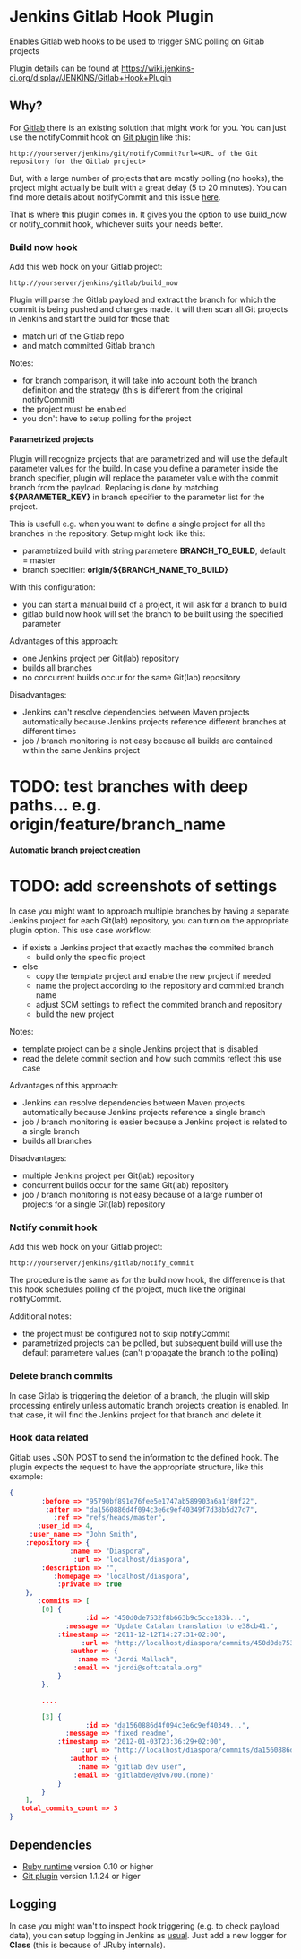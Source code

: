 # Jenkins Gitlab Hook Plugin

Enables Gitlab web hooks to be used to trigger SMC polling on Gitlab projects

Plugin details can be found at https://wiki.jenkins-ci.org/display/JENKINS/Gitlab+Hook+Plugin

## Why?

For [Gitlab](http://gitlabhq.com) there is an existing solution that might work for you.
You can just use the notifyCommit hook on [Git plugin](https://wiki.jenkins-ci.org/display/JENKINS/Git+Plugin) like this:

```
http://yourserver/jenkins/git/notifyCommit?url=<URL of the Git repository for the Gitlab project>
```

But, with a large number of projects that are mostly polling (no hooks), the project might actually be built with a great delay (5 to 20 minutes).
You can find more details about notifyCommit and this issue [here](http://kohsuke.org/2011/12/01/polling-must-die-triggering-jenkins-builds-from-a-git-hook).

That is where this plugin comes in.
It gives you the option to use build\_now or notify\_commit hook, whichever suits your needs better.

### Build now hook

Add this web hook on your Gitlab project: 

```
http://yourserver/jenkins/gitlab/build_now
```

Plugin will parse the Gitlab payload and extract the branch for which the commit is being pushed and changes made.
It will then scan all Git projects in Jenkins and start the build for those that:

* match url of the Gitlab repo
* and match committed Gitlab branch

Notes:

* for branch comparison, it will take into account both the branch definition and the strategy (this is different from the original notifyCommit)
* the project must be enabled
* you don't have to setup polling for the project

#### Parametrized projects

Plugin will recognize projects that are parametrized and will use the default parameter values for the build.
In case you define a parameter inside the branch specifier, plugin will replace the parameter value with the commit branch from the payload.
Replacing is done by matching **${PARAMETER\_KEY}** in branch specifier to the parameter list for the project.

This is usefull e.g. when you want to define a single project for all the branches in the repository.
Setup might look like this:

* parametrized build with string parametere **BRANCH\_TO\_BUILD**, default = master
* branch specifier: **origin/${BRANCH\_NAME\_TO\_BUILD}**

With this configuration:

* you can start a manual build of a project, it will ask for a branch to build
* gitlab build now hook will set the branch to be built using the specified parameter

Advantages of this approach:

* one Jenkins project per Git(lab) repository
* builds all branches
* no concurrent builds occur for the same Git(lab) repository

Disadvantages:

* Jenkins can't resolve dependencies between Maven projects automatically because Jenkins projects reference different branches at different times
* job / branch monitoring is not easy because all builds are contained within the same Jenkins project

# TODO: test branches with deep paths... e.g. origin/feature/branch\_name

#### Automatic branch project creation

# TODO: add screenshots of settings

In case you might want to approach multiple branches by having a separate Jenkins project for each Git(lab) repository, you can turn on the appropriate plugin option.
This use case workflow:

* if exists a Jenkins project that exactly maches the commited branch
  * build only the specific project
* else
  * copy the template project and enable the new project if needed
  * name the project according to the repository and commited branch name
  * adjust SCM settings to reflect the commited branch and repository
  * build the new project

Notes:

* template project can be a single Jenkins project that is disabled
* read the delete commit section and how such commits reflect this use case

Advantages of this approach:

* Jenkins can resolve dependencies between Maven projects automatically because Jenkins projects reference a single branch
* job / branch monitoring is easier because a Jenkins project is related to a single branch
* builds all branches

Disadvantages:

* multiple Jenkins project per Git(lab) repository
* concurrent builds occur for the same Git(lab) repository
* job / branch monitoring is not easy because of a large number of projects for a single Git(lab) repository

### Notify commit hook

Add this web hook on your Gitlab project: 

```
http://yourserver/jenkins/gitlab/notify_commit
```

The procedure is the same as for the build now hook, the difference is that this hook schedules polling of the project, much like the original notifyCommit.

Additional notes:

* the project must be configured not to skip notifyCommit
* parametrized projects can be polled, but subsequent build will use the default parametere values (can't propagate the branch to the polling)

### Delete branch commits

In case Gitlab is triggering the deletion of a branch, the plugin will skip processing entirely unless automatic branch projects creation is enabled.
In that case, it will find the Jenkins project for that branch and delete it.

### Hook data related

Gitlab uses JSON POST to send the information to the defined hook.
The plugin expects the request to have the appropriate structure, like this example:

```json
{
        :before => "95790bf891e76fee5e1747ab589903a6a1f80f22",
         :after => "da1560886d4f094c3e6c9ef40349f7d38b5d27d7",
           :ref => "refs/heads/master",
       :user_id => 4,
     :user_name => "John Smith",
    :repository => {
               :name => "Diaspora",
                :url => "localhost/diaspora",
        :description => "",
           :homepage => "localhost/diaspora",
            :private => true
    },
       :commits => [
        [0] {
                   :id => "450d0de7532f8b663b9c5cce183b...",
              :message => "Update Catalan translation to e38cb41.",
            :timestamp => "2011-12-12T14:27:31+02:00",
                  :url => "http://localhost/diaspora/commits/450d0de7532f...",
               :author => {
                 :name => "Jordi Mallach",
                :email => "jordi@softcatala.org"
            }
        },

        ....

        [3] {
                   :id => "da1560886d4f094c3e6c9ef40349...",
              :message => "fixed readme",
            :timestamp => "2012-01-03T23:36:29+02:00",
                  :url => "http://localhost/diaspora/commits/da1560886d...",
               :author => {
                 :name => "gitlab dev user",
                :email => "gitlabdev@dv6700.(none)"
            }
        }
    ],
   total_commits_count => 3
}
```

## Dependencies

* [Ruby runtime](https://github.com/jenkinsci/jenkins.rb) version 0.10 or higher
* [Git plugin](https://wiki.jenkins-ci.org/display/JENKINS/Git+Plugin) version 1.1.24 or higer


## Logging

In case you might wan't to inspect hook triggering (e.g. to check payload data), you can setup logging in Jenkins as [usual](https://wiki.jenkins-ci.org/display/JENKINS/Logging).
Just add a new logger for **Class** (this is because of JRuby internals).
